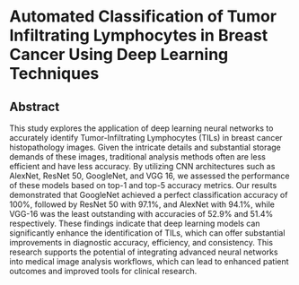# Automated Classification of Tumor Infiltrating Lymphocytes in Breast Cancer Using Deep Learning Techniques

## Abstract

This study explores the application of deep learning neural networks to accurately
identify Tumor-Infiltrating Lymphocytes (TILs) in breast cancer histopathology images. Given the intricate details and substantial storage demands of these images, traditional analysis methods often are less efficient and have less accuracy. By utilizing CNN architectures such as AlexNet, ResNet 50, GoogleNet, and VGG 16, we assessed the performance of these models based on top-1 and top-5 accuracy metrics. Our results demonstrated that GoogleNet achieved a perfect classification accuracy of 100%, followed by ResNet 50 with 97.1%, and AlexNet with 94.1%, while VGG-16 was the least outstanding with accuracies of 52.9% and 51.4% respectively. These findings indicate that deep learning models can significantly enhance the identification of TILs, which can offer substantial improvements in diagnostic accuracy, efficiency, and consistency. This research supports the potential of integrating advanced neural networks into medical image analysis workflows, which can lead to enhanced patient outcomes and improved tools for clinical research.
